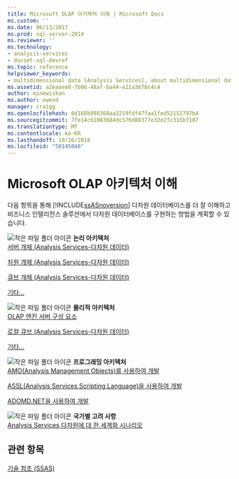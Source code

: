 ```yaml
---
title: Microsoft OLAP 아키텍처 이해 | Microsoft Docs
ms.custom: ''
ms.date: 06/13/2017
ms.prod: sql-server-2014
ms.reviewer: ''
ms.technology:
- analysis-services
- docset-sql-devref
ms.topic: reference
helpviewer_keywords:
- multidimensional data [Analysis Services], about multidimensional data
ms.assetid: a2eaaee8-7b06-48af-ba44-e21a3678c4c4
author: minewiskan
ms.author: owend
manager: craigg
ms.openlocfilehash: 0d168b898368aa2219fdf47faa1fed52152797b4
ms.sourcegitcommit: 7fe14c61083684dc576d88377e32e2fc315b7107
ms.translationtype: MT
ms.contentlocale: ko-KR
ms.lasthandoff: 10/26/2018
ms.locfileid: "50145048"
---
```

# <a name="understanding-microsoft-olap-architecture"></a>Microsoft OLAP 아키텍처 이해
  다음 항목을 통해 [!INCLUDE[ssASnoversion](../../../includes/ssasnoversion-md.md)] 다차원 데이터베이스를 더 잘 이해하고 비즈니스 인텔리전스 솔루션에서 다차원 데이터베이스를 구현하는 방법을 계획할 수 있습니다.  
  
 ![작은 파일 폴더 아이콘](../../../integration-services/media/filefolder-small.gif "작은 파일 폴더 아이콘") **논리 아키텍처**  
 [서버 개체 &#40;Analysis Services-다차원 데이터&#41;](../olap-logical/server-objects-analysis-services-multidimensional-data.md)  
  
 [차원 개체 &#40;Analysis Services-다차원 데이터&#41;](../../multidimensional-models-olap-logical-dimension-objects/dimension-objects-analysis-services-multidimensional-data.md)  
  
 [큐브 개체 &#40;Analysis Services-다차원 데이터&#41;](../../multidimensional-models-olap-logical-cube-objects/cube-objects-analysis-services-multidimensional-data.md)  
  
 [기타...](../olap-logical/understanding-microsoft-olap-logical-architecture.md)  
  
 ![작은 파일 폴더 아이콘](../../../integration-services/media/filefolder-small.gif "작은 파일 폴더 아이콘") **물리적 아키텍처**  
 [OLAP 엔진 서버 구성 요소](olap-engine-server-components.md)  
  
 [로컬 큐브 &#40;Analysis Services-다차원 데이터&#41;](local-cubes-analysis-services-multidimensional-data.md)  
  
 [기타...](understanding-microsoft-olap-physical-architecture.md)  
  
 ![작은 파일 폴더 아이콘](../../../integration-services/media/filefolder-small.gif "작은 파일 폴더 아이콘") **프로그래밍 아키텍처**  
 [AMO&#40;Analysis Management Objects&#41;를 사용하여 개발](https://docs.microsoft.com/bi-reference/amo/developing-with-analysis-management-objects-amo)  
  
 [ASSL&#40;Analysis Services Scripting Language&#41;을 사용하여 개발](../scripting-language-assl/developing-with-analysis-services-scripting-language-assl.md)  
  
 [ADOMD.NET을 사용하여 개발](https://docs.microsoft.com/bi-reference/adomd/developing-with-adomd-net)  
  
 ![작은 파일 폴더 아이콘](../../../integration-services/media/filefolder-small.gif "작은 파일 폴더 아이콘") **국가별 고려 사항**  
 [Analysis Services 다차원에 대 한 세계화 시나리오](../../../analysis-services/globalization-scenarios-for-analysis-services-multiidimensional.md)  
  
## <a name="see-also"></a>관련 항목  
 [기술 참조 &#40;SSAS&#41;](../../powershell/technical-reference-ssas.md)  
  
  

